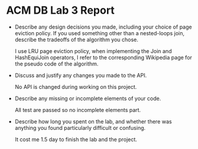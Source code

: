 # ACM DB Lab 3 Report

- Describe any design decisions you made, including your choice of page eviction policy. If you used something other than a nested-loops join, describe the tradeoffs of the algorithm you chose.

  I use LRU page eviction policy, when implementing the Join and HashEquiJoin operators, I refer to the corresponding Wikipedia  page for the pseudo code of the algorithm. 

- Discuss and justify any changes you made to the API.

  No API is changed during working on this project.

- Describe any missing or incomplete elements of your code.

  All test are passed so no incomplete elements part.

- Describe how long you spent on the lab, and whether there was anything you found particularly difficult or confusing.

  It cost me 1.5 day to finish the lab and the project.